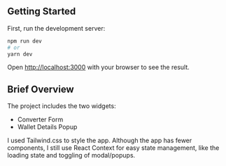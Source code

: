 ## Getting Started

First, run the development server:

```bash
npm run dev
# or
yarn dev
```

Open [http://localhost:3000](http://localhost:3000) with your browser to see the result.

## Brief Overview

The project includes the two widgets:
- Converter Form
- Wallet Details Popup

I used Tailwind.css to style the app. Although the app has fewer components, I still use React Context for easy state management, like the loading state and toggling of modal/popups.
